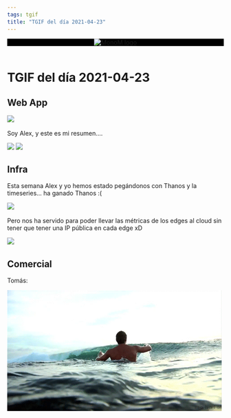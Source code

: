 ```yaml
---
tags: tgif
title: "TGIF del día 2021-04-23"
---
```


<header style="background-color: black;">
<a href="{{ '/' | url }}"><img src="{{ '/img/logo.png' | url }}" alt="MonoM logo"></a>
</header>

# TGIF del día 2021-04-23

## Web App
![](https://media.giphy.com/media/dw36yjtOAtuSZyxEJG/source.gif)

Soy Alex, y este es mi resumen....

![](https://media.giphy.com/media/11fot0YzpQMA0g/giphy-downsized.gif)
![](https://media.giphy.com/media/DqvaPxbqDww0g/giphy.gif)


## Infra

Esta semana Alex y yo hemos estado pegándonos con Thanos y la timeseries... ha ganado Thanos :(

![](https://media.giphy.com/media/LOoaJ2lbqmduxOaZpS/giphy.gif)

Pero nos ha servido para poder llevar las métricas de los edges al cloud sin tener que tener una IP pública en cada edge xD

![](https://media.giphy.com/media/xT5LMLcvRrCS5Nf2Lu/giphy.gif)

## Comercial

Tomás:

![](gifs/a652be71c68d326ba50d2471fe63e6bd.gif)
